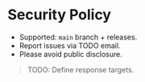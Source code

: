# Security Policy

- Supported: `main` branch + releases.
- Report issues via TODO email.
- Please avoid public disclosure.

> TODO: Define response targets.
